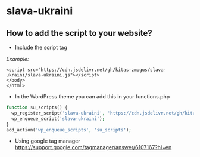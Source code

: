 # slava-ukraini
## How to add the script to your website?
* Include the script tag
<script src="https://cdn.jsdelivr.net/gh/kitas-zmogus/slava-ukraini/slava-ukraini.js"></script>
*Example:*
```
<script src="https://cdn.jsdelivr.net/gh/kitas-zmogus/slava-ukraini/slava-ukraini.js"></script>
</body>
</html>
```
* In the WordPress theme you can add this in your functions.php
```php
function su_scripts() {
  wp_register_script('slava-ukraini', 'https://cdn.jsdelivr.net/gh/kitas-zmogus/slava-ukraini/slava-ukraini.js', null, null, true);
  wp_enqueue_script('slava-ukraini');
}
add_action('wp_enqueue_scripts', 'su_scripts');
```
* Using google tag manager https://support.google.com/tagmanager/answer/6107167?hl=en
